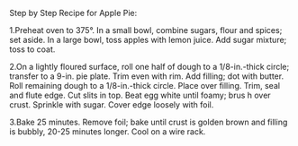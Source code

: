 Step by Step Recipe for Apple Pie:

1.Preheat oven to 375°. In a small bowl, combine sugars, flour and spices; set aside. In a large bowl, toss apples with lemon juice. Add sugar mixture; toss to coat.

2.On a lightly floured surface, roll one half of dough to a 1/8-in.-thick circle; transfer to a 9-in. pie plate. Trim even with rim. Add filling; dot with
butter. Roll remaining dough to a 1/8-in.-thick circle. Place over filling. Trim, seal and flute edge. Cut slits in top. Beat egg white until foamy; brus
h over crust. Sprinkle with sugar. Cover edge loosely with foil.

3.Bake 25 minutes. Remove foil; bake until crust is golden brown and filling is bubbly, 20-25 minutes longer. Cool on a wire rack.